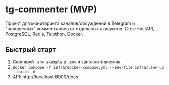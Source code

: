 
# tg-commenter (MVP)

Проект для мониторинга каналов/обсуждений в Telegram и "человечных" комментариев от отдельных аккаунтов.
Стек: FastAPI, PostgreSQL, Redis, Telethon, Docker.

## Быстрый старт
1. Скопируй `.env.example` в `.env` и заполни значения.
2. `docker compose -f infra/docker-compose.yml --env-file infra/.env up --build -d`
3. API: http://localhost:8000/docs

